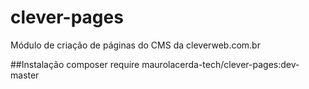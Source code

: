 # clever-pages
Módulo de criação de páginas do CMS da cleverweb.com.br

##Instalação
composer require maurolacerda-tech/clever-pages:dev-master